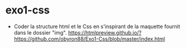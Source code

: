 # exo1-css

- Coder la structure html et le Css
  en s'inspirant de la maquette
  fournit dans le dossier "img".
https://htmlpreview.github.io/?https://github.com/obyron88/Exo1-Css/blob/master/index.html
